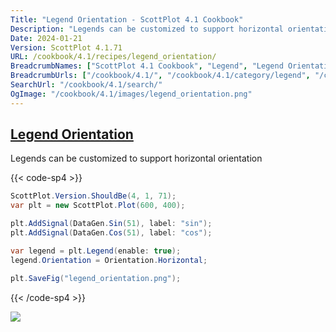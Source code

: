 ```yaml
---
Title: "Legend Orientation - ScottPlot 4.1 Cookbook"
Description: "Legends can be customized to support horizontal orientation"
Date: 2024-01-21
Version: ScottPlot 4.1.71
URL: /cookbook/4.1/recipes/legend_orientation/
BreadcrumbNames: ["ScottPlot 4.1 Cookbook", "Legend", "Legend Orientation"]
BreadcrumbUrls: ["/cookbook/4.1/", "/cookbook/4.1/category/legend", "/cookbook/4.1/recipes/legend_orientation/"]
SearchUrl: "/cookbook/4.1/search/"
OgImage: "/cookbook/4.1/images/legend_orientation.png"
---
```


<h2><a id='legend-orientation' href='/cookbook/4.1/recipes/legend_orientation/'>Legend Orientation</a></h2>

Legends can be customized to support horizontal orientation

{{< code-sp4 >}}

```cs
ScottPlot.Version.ShouldBe(4, 1, 71);
var plt = new ScottPlot.Plot(600, 400);

plt.AddSignal(DataGen.Sin(51), label: "sin");
plt.AddSignal(DataGen.Cos(51), label: "cos");

var legend = plt.Legend(enable: true);
legend.Orientation = Orientation.Horizontal;

plt.SaveFig("legend_orientation.png");
```

{{< /code-sp4 >}}

<img src='../../images/legend_orientation.png' class='d-block mx-auto my-5' />


